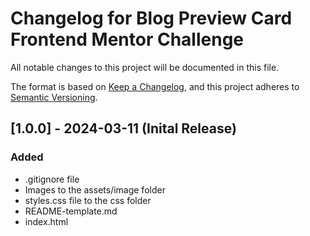 # Changelog for Blog Preview Card Frontend Mentor Challenge
All notable changes to this project will be documented in this file.

The format is based on [Keep a Changelog](https://keepachangelog.com/en/1.0.0/),
and this project adheres to [Semantic Versioning](https://semver.org/spec/v2.0.0.html).

## [1.0.0] - 2024-03-11 (Inital Release)

### Added
- .gitignore file
- Images to the assets/image folder
- styles.css file to the css folder
- README-template.md
- index.html
